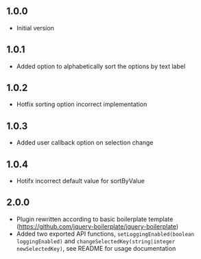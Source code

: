 ## 1.0.0

- Initial version

## 1.0.1

- Added option to alphabetically sort the options by text label

## 1.0.2

- Hotfix sorting option incorrect implementation

## 1.0.3

- Added user callback option on selection change

## 1.0.4

- Hotifx incorrect default value for sortByValue

## 2.0.0

- Plugin rewritten according to basic boilerplate template (https://github.com/jquery-boilerplate/jquery-boilerplate)
- Added two exported API functions, `setLoggingEnabled(boolean loggingEnabled)` and `changeSelectedKey(string|integer newSelectedKey)`, see README for usage documentation
